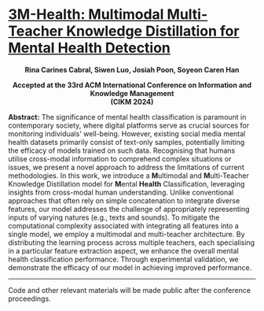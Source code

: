 # [3M-Health: Multimodal Multi-Teacher Knowledge Distillation for Mental Health Detection](https://doi.org/10.48550/arXiv.2407.09020)
**<p align="center">Rina Carines Cabral, Siwen Luo, Josiah Poon, Soyeon Caren Han</p>**

**<p align="center">Accepted at the 33rd ACM International Conference on Information and Knowledge Management</br>(CIKM 2024)</p>**

**Abstract:** The significance of mental health classification is paramount in contemporary society, where digital platforms serve as crucial sources for monitoring individuals' well-being. However, existing social media mental health datasets primarily consist of text-only samples, potentially limiting the efficacy of models trained on such data. Recognising that humans utilise cross-modal information to comprehend complex situations or issues, we present a novel approach to address the limitations of current methodologies. In this work, we introduce a **M**ultimodal and **M**ulti-Teacher Knowledge Distillation model for **M**ental **Health** Classification, leveraging insights from cross-modal human understanding. Unlike conventional approaches that often rely on simple concatenation to integrate diverse features, our model addresses the challenge of appropriately representing inputs of varying natures (e.g., texts and sounds). To mitigate the computational complexity associated with integrating all features into a single model, we employ a multimodal and multi-teacher architecture. By distributing the learning process across multiple teachers, each specialising in a particular feature extraction aspect, we enhance the overall mental health classification performance. Through experimental validation, we demonstrate the efficacy of our model in achieving improved performance.

---
Code and other relevant materials will be made public after the conference proceedings.
